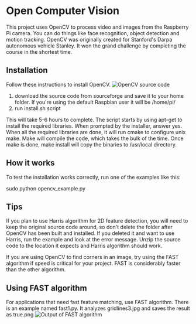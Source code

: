 Open Computer Vision
======

This project uses OpenCV to process video and images from the Raspberry Pi camera. You can do things like face recognition, object detection and motion tracking. OpenCV was originally created for Stanford's Darpa autonomous vehicle Stanley. It won the grand challenge by completing the course in the shortest time.

Installation
------
Follow these instructions to install OpenCV.
![OpenCV source code](http://sourceforge.net/projects/opencvlibrary/files/opencv-unix/ "")

1. download the source code from sourceforge and save it to your home folder. If you're using the default Raspbian user it will be /home/pi/
2. run install.sh script

This will take 5-6 hours to complete. The script starts by using apt-get to install the required libraries. When prompted by the installer, answer yes. When all the required libraries are done, it will run cmake to configure unix make. Make will compile the code, which takes the bulk of the time. Once make is done, make install will copy the binaries to /usr/local directory. 

How it works
------
To test the installation works correctly, run one of the examples like this:

sudo python opencv_example.py

Tips
------
If you plan to use Harris algorithm for 2D feature detection, you will need to keep the original source code around, so don't delete the folder after OpenCV has been built and installed. If you deleted it and want to use Harris, run the example and look at the error message. Unzip the source code to the location it expects and Harris algorithm should work.

If you are using OpenCV to find corners in an image, try using the FAST algorithm if speed is critical for your project. FAST is considerably faster than the other algorithm.


Using FAST algorithm
------
For applications that need fast feature matching, use FAST algorithm. There is an example named fast1.py. It analyzes gridlines3.jpg and saves the result as true.png
![Output of FAST algorithm](https://github.com/woolfel/BrickPi_Python/blob/master/Project_Examples/openCV/true.png?raw=true "example result with threshold of 20")